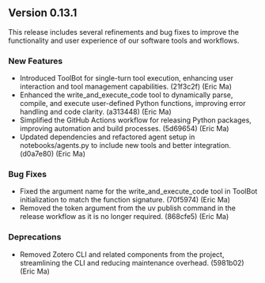 ## Version 0.13.1

This release includes several refinements and bug fixes to improve the functionality and user experience of our software tools and workflows.

### New Features

- Introduced ToolBot for single-turn tool execution, enhancing user interaction and tool management capabilities. (21f3c2f) (Eric Ma)
- Enhanced the write_and_execute_code tool to dynamically parse, compile, and execute user-defined Python functions, improving error handling and code clarity. (a313448) (Eric Ma)
- Simplified the GitHub Actions workflow for releasing Python packages, improving automation and build processes. (5d69654) (Eric Ma)
- Updated dependencies and refactored agent setup in notebooks/agents.py to include new tools and better integration. (d0a7e80) (Eric Ma)

### Bug Fixes

- Fixed the argument name for the write_and_execute_code tool in ToolBot initialization to match the function signature. (70f5974) (Eric Ma)
- Removed the token argument from the uv publish command in the release workflow as it is no longer required. (868cfe5) (Eric Ma)

### Deprecations

- Removed Zotero CLI and related components from the project, streamlining the CLI and reducing maintenance overhead. (5981b02) (Eric Ma)
